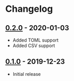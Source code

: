 # Changelog

## [0.2.0] - 2020-01-03
- Added TOML support
- Added CSV support

[0.2.0]: https://github.com/m1/go-localize/tree/0.2.0

## [0.1.0] - 2019-12-23
- Initial release

[0.1.0]: https://github.com/m1/go-localize/tree/0.1.0